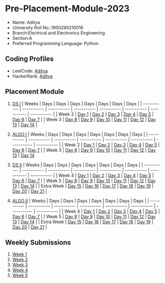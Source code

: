 # Pre-Placement-Module-2023

- Name: Aditya  
- University Roll No.:1900290210016
- Branch:Electrical and Electronics Engineering
- Section:A
- Preferred Programming Language: Python

## Coding Profiles
- LeetCode: [Aditya](https://leetcode.com/Aditya_1159/)
- HackerRank: [Aditya](https://www.hackerrank.com/aditya_1923en101)

## Placement Module
1. [DS I](https://github.com/Adityajha58/Pre-Placement-Module-2023/tree/main/DS%20I)
    | Weeks | Days | Days | Days | Days | Days | Days | Days |
    | ----------- | ----------- | ----------- | ----------- | ----------- | ----------- | ----------- | ----------- | 
    | Week 2 | [Day 1](https://github.com/Adityajha58/Pre-Placement-Module-2023/tree/main/DS%20I/Day%201) | [Day 2](https://github.com/Adityajha58/Pre-Placement-Module-2023/tree/main/DS%20I/Day%202) | [Day 3](https://github.com/Adityajha58/Pre-Placement-Module-2023/tree/main/DS%20I/Day%203) | [Day 4](https://github.com/Adityajha58/Pre-Placement-Module-2023/tree/main/DS%20I/Day%204) | [Day 5](https://github.com/Adityajha58/Pre-Placement-Module-2023/tree/main/DS%20I/Day%205) | [Day 6](https://github.com/Adityajha58/Pre-Placement-Module-2023/tree/main/DS%20I/Day%206) | [Day 7](https://github.com/Adityajha58/Pre-Placement-Module-2023/tree/main/DS%20I/Day%207) |
    | Week 3 | [Day 8](https://github.com/Adityajha58/Pre-Placement-Module-2023/tree/main/DS%20I/Day%208) | [Day 9](https://github.com/Adityajha58/Pre-Placement-Module-2023/tree/main/DS%20I/Day%209) | [Day 10](https://github.com/Adityajha58/Pre-Placement-Module-2023/tree/main/DS%20I/Day%2010) | [Day 11](https://github.com/Adityajha58/Pre-Placement-Module-2023/tree/main/DS%20I/Day%2011) | [Day 12](https://github.com/Adityajha58/Pre-Placement-Module-2023/tree/main/DS%20I/Day%2012) | [Day 13](https://github.com/Adityajha58/Pre-Placement-Module-2023/tree/main/DS%20I/Day%2013) | [Day 14](https://github.com/Adityajha58/Pre-Placement-Module-2023/tree/main/DS%20I/Day%2014) |
    
2. [ALGO I](https://github.com/Adityajha58/Pre-Placement-Module-2023/tree/main/ALGO%20I)
    | Weeks | Days | Days | Days | Days | Days | Days | Days |
    | ----------- | ----------- | ----------- | ----------- | ----------- | ----------- | ----------- | ----------- |
    | Week 2 | [Day 1](https://github.com/Adityajha58/Pre-Placement-Module-2023/tree/main/ALGO%20I/Day%201) | [Day 2](https://github.com/Adityajha58/Pre-Placement-Module-2023/tree/main/ALGO%20I/Day%202) | [Day 3](https://github.com/Adityajha58/Pre-Placement-Module-2023/tree/main/ALGO%20I/Day%203) | [Day 4](https://github.com/Adityajha58/Pre-Placement-Module-2023/tree/main/ALGO%20I/Day%204) | [Day 5](https://github.com/Adityajha58/Pre-Placement-Module-2023/tree/main/ALGO%20I/Day%205) | [Day 6](https://github.com/Adityajha58/Pre-Placement-Module-2023/tree/main/ALGO%20I/Day%206) | [Day 7](https://github.com/Adityajha58/Pre-Placement-Module-2023/tree/main/ALGO%20I/Day%207) |
    | Week 3 | [Day 8](https://github.com/Adityajha58/Pre-Placement-Module-2023/tree/main/ALGO%20I/Day%208) | [Day 9](https://github.com/Adityajha58/Pre-Placement-Module-2023/tree/main/ALGO%20I/Day%209) | [Day 10](https://github.com/Adityajha58/Pre-Placement-Module-2023/tree/main/ALGO%20I/Day%2010) | [Day 11](https://github.com/Adityajha58/Pre-Placement-Module-2023/tree/main/ALGO%20I/Day%2011) | [Day 12](https://github.com/Adityajha58/Pre-Placement-Module-2023/tree/main/ALGO%20I/Day%2012) | [Day 13](https://github.com/Adityajha58/Pre-Placement-Module-2023/tree/main/ALGO%20I/Day%2013) | [Day 14](https://github.com/Adityajha58/Pre-Placement-Module-2023/tree/main/ALGO%20I/Day%2014)  
    
3. [DS II](https://github.com/Adityajha58/Pre-Placement-Module-2023/tree/main/DS%20II)
    | Weeks | Days | Days | Days | Days | Days | Days | Days |
    | ----------- | ----------- | ----------- | ----------- | ----------- | ----------- | ----------- | ----------- |
    | Week 4 | [Day 1](https://github.com/Adityajha58/Pre-Placement-Module-2023/tree/main/DS%20II/Day%201) | [Day 2](https://github.com/Adityajha58/Pre-Placement-Module-2023/tree/main/DS%20II/Day%202) | [Day 3](https://github.com/Adityajha58/Pre-Placement-Module-2023/tree/main/DS%20II/Day%203) | [Day 4](https://github.com/Adityajha58/Pre-Placement-Module-2023/tree/main/DS%20II/Day%204) | [Day 5](https://github.com/Adityajha58/Pre-Placement-Module-2023/tree/main/DS%20II/Day%205) | [Day 6](https://github.com/Adityajha58/Pre-Placement-Module-2023/tree/main/DS%20II/Day%206) | [Day 7](https://github.com/Adityajha58/Pre-Placement-Module-2023/tree/main/DS%20II/Day%207) | 
    | Week 5 | [Day 8](https://github.com/Adityajha58/Pre-Placement-Module-2023/tree/main/DS%20II/Day%208) | [Day 9](https://github.com/Adityajha58/Pre-Placement-Module-2023/tree/main/DS%20II/Day%209) | [Day 10](https://github.com/Adityajha58/Pre-Placement-Module-2023/tree/main/DS%20II/Day%2010) | [Day 11](https://github.com/Adityajha58/Pre-Placement-Module-2023/tree/main/DS%20II/Day%2011) | [Day 12](https://github.com/Adityajha58/Pre-Placement-Module-2023/tree/main/DS%20II/Day%2012) | [Day 13](https://github.com/Adityajha58/Pre-Placement-Module-2023/tree/main/DS%20II/Day%2013) | [Day 14](https://github.com/Adityajha58/Pre-Placement-Module-2023/tree/main/DS%20II/Day%2014) |
    | Extra Week | [Day 15](https://github.com/Adityajha58/Pre-Placement-Module-2023/tree/main/DS%20II/Day%2015) | [Day 16](https://github.com/Adityajha58/Pre-Placement-Module-2023/tree/main/DS%20II/Day%2016) | [Day 17](https://github.com/Adityajha58/Pre-Placement-Module-2023/tree/main/DS%20II/Day%2017) | [Day 18](https://github.com/Adityajha58/Pre-Placement-Module-2023/tree/main/DS%20II/Day%2018) | [Day 19](https://github.com/Adityajha58/Pre-Placement-Module-2023/tree/main/DS%20II/Day%2019) | [Day 20](https://github.com/Adityajha58/Pre-Placement-Module-2023/tree/main/DS%20II/Day%2020) | [Day 21](https://github.com/Adityajha58/Pre-Placement-Module-2023/tree/main/DS%20II/Day%2021) |
    
4. [ALGO II](https://github.com/Adityajha58/Pre-Placement-Module-2023/tree/main/ALGO%20II)
    | Weeks | Days | Days | Days | Days | Days | Days | Days |
    | ----------- | ----------- | ----------- | ----------- | ----------- | ----------- | ----------- | ----------- |
    | Week 4 | [Day 1](https://github.com/Adityajha58/Pre-Placement-Module-2023/tree/main/ALGO%20II/Day%201) | [Day 2](https://github.com/Adityajha58/Pre-Placement-Module-2023/tree/main/ALGO%20II/Day%202) | [Day 3](https://github.com/Adityajha58/Pre-Placement-Module-2023/tree/main/ALGO%20II/Day%203) | [Day 4](https://github.com/Adityajha58/Pre-Placement-Module-2023/tree/main/ALGO%20II/Day%204) | [Day 5](https://github.com/Adityajha58/Pre-Placement-Module-2023/tree/main/ALGO%20II/Day%205) | [Day 6](https://github.com/Adityajha58/Pre-Placement-Module-2023/tree/main/ALGO%20II/Day%206) | [Day 7](https://github.com/Adityajha58/Pre-Placement-Module-2023/tree/main/ALGO%20II/Day%207) |
    | Week 5 | [Day 8](https://github.com/Adityajha58/Pre-Placement-Module-2023/tree/main/ALGO%20II/Day%208) | [Day 9](https://github.com/Adityajha58/Pre-Placement-Module-2023/tree/main/ALGO%20II/Day%209) | [Day 10](https://github.com/Adityajha58/Pre-Placement-Module-2023/tree/main/ALGO%20II/Day%2010) | [Day 11](https://github.com/Adityajha58/Pre-Placement-Module-2023/tree/main/ALGO%20II/Day%2011) | [Day 12](https://github.com/Adityajha58/Pre-Placement-Module-2023/tree/main/ALGO%20II/Day%2012) | [Day 13](https://github.com/Adityajha58/Pre-Placement-Module-2023/tree/main/ALGO%20II/Day%2013) | [Day 14](https://github.com/Adityajha58/Pre-Placement-Module-2023/tree/main/ALGO%20II/Day%2014) |
    | Extra Week | [Day 15](https://github.com/Adityajha58/Pre-Placement-Module-2023/tree/main/ALGO%20II/Day%2015) | [Day 16](https://github.com/Adityajha58/Pre-Placement-Module-2023/tree/main/ALGO%20II/Day%2016) | [Day 17](https://github.com/Adityajha58/Pre-Placement-Module-2023/tree/main/ALGO%20II/Day%2017) | [Day 18](https://github.com/Adityajha58/Pre-Placement-Module-2023/tree/main/ALGO%20II/Day%2018) | [Day 19](https://github.com/Adityajha58/Pre-Placement-Module-2023/tree/main/ALGO%20II/Day%2019) | [Day 20](https://github.com/Adityajha58/Pre-Placement-Module-2023/tree/main/ALGO%20II/Day%2020) | [Day 21](https://github.com/Adityajha58/Pre-Placement-Module-2023/tree/main/ALGO%20II/Day%2021) |

## Weekly Submissions
1. [Week 1](https://github.com/Adityajha58/Pre-Placement-Module-2023/tree/main/Weekly%20Submissions/Week%201)
2. [Week 2](https://github.com/Adityajha58/Pre-Placement-Module-2023/tree/main/Weekly%20Submissions/Week%202)
3. [Week 3](https://github.com/Adityajha58/Pre-Placement-Module-2023/tree/main/Weekly%20Submissions/Week%203)
4. [Week 4](https://github.com/Adityajha58/Pre-Placement-Module-2023/tree/main/Weekly%20Submissions/Week%204)
5. [Week 5](https://github.com/Adityajha58/Pre-Placement-Module-2023/tree/main/Weekly%20Submissions/Week%205)
